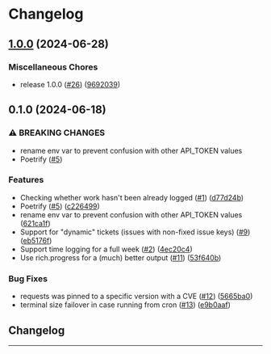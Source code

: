 # Changelog

## [1.0.0](https://github.com/Cloud-Technology-Solutions/jiratime/compare/v0.1.0...v1.0.0) (2024-06-28)


### Miscellaneous Chores

* release 1.0.0 ([#26](https://github.com/Cloud-Technology-Solutions/jiratime/issues/26)) ([9692039](https://github.com/Cloud-Technology-Solutions/jiratime/commit/969203926f804e5a989547ba1e56a2d3988f9e40))

## 0.1.0 (2024-06-18)


### ⚠ BREAKING CHANGES

* rename env var to prevent confusion with other API_TOKEN values
* Poetrify ([#5](https://github.com/Cloud-Technology-Solutions/jiratime/issues/5))

### Features

* Checking whether work hasn't been already logged ([#1](https://github.com/Cloud-Technology-Solutions/jiratime/issues/1)) ([d77d24b](https://github.com/Cloud-Technology-Solutions/jiratime/commit/d77d24b7b6d8afc71810d30c4d2b5e09e0a96394))
* Poetrify ([#5](https://github.com/Cloud-Technology-Solutions/jiratime/issues/5)) ([c226499](https://github.com/Cloud-Technology-Solutions/jiratime/commit/c226499a42c787295ae403e293e3a67e4589477c))
* rename env var to prevent confusion with other API_TOKEN values ([621ca1f](https://github.com/Cloud-Technology-Solutions/jiratime/commit/621ca1f31486fe90e00a94bc8df28a25d14ed7be))
* Support for "dynamic" tickets (issues with non-fixed issue keys) ([#9](https://github.com/Cloud-Technology-Solutions/jiratime/issues/9)) ([eb5176f](https://github.com/Cloud-Technology-Solutions/jiratime/commit/eb5176fab5fbe1d277e4e3a0e004bd0f5e04781e))
* Support time logging for a full week ([#2](https://github.com/Cloud-Technology-Solutions/jiratime/issues/2)) ([4ec20c4](https://github.com/Cloud-Technology-Solutions/jiratime/commit/4ec20c48e97f16f8fdb9b486aae036f106b706eb))
* Use rich.progress for a (much) better output ([#11](https://github.com/Cloud-Technology-Solutions/jiratime/issues/11)) ([53f640b](https://github.com/Cloud-Technology-Solutions/jiratime/commit/53f640b9d9b6fb47c5c1c16eba7c4095ecbd9725))


### Bug Fixes

* requests was pinned to a specific version with a CVE ([#12](https://github.com/Cloud-Technology-Solutions/jiratime/issues/12)) ([5665ba0](https://github.com/Cloud-Technology-Solutions/jiratime/commit/5665ba0546408657894ac6c1ed695d3aa768c354))
* terminal size failover in case running from cron ([#13](https://github.com/Cloud-Technology-Solutions/jiratime/issues/13)) ([e9b0aaf](https://github.com/Cloud-Technology-Solutions/jiratime/commit/e9b0aaf303c6c62392bab1c407a24a24d0e90961))

## Changelog
---
